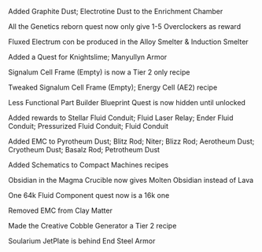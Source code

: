 Added Graphite Dust; Electrotine Dust to the Enrichment Chamber

All the Genetics reborn quest now only give 1-5 Overclockers as reward

Fluxed Electrum con be produced in the Alloy Smelter & Induction Smelter

Added a Quest for Knightslime; Manyullyn Armor

Signalum Cell Frame (Empty) is now a Tier 2 only recipe

Tweaked Signalum Cell Frame (Empty); Energy Cell (AE2) recipe

Less Functional Part Builder Blueprint Quest is now hidden until unlocked

Added rewards to Stellar Fluid Conduit; Fluid Laser Relay; Ender Fluid Conduit; Pressurized Fluid Conduit; Fluid Conduit

Added EMC to Pyrotheum Dust; Blitz Rod; Niter; Blizz Rod; Aerotheum Dust; Cryotheum Dust; Basalz Rod; Petrotheum Dust

Added Schematics to Compact Machines recipes

Obsidian in the Magma Crucible now gives Molten Obsidian instead of Lava

One 64k Fluid Component quest now is a 16k one

Removed EMC from Clay Matter

Made the Creative Cobble Generator a Tier 2 recipe

Soularium JetPlate is behind End Steel Armor
